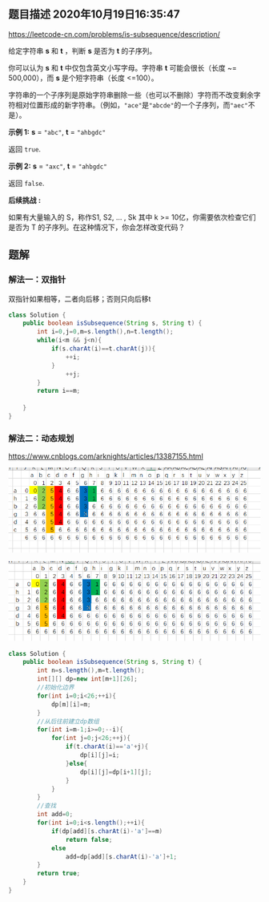 ## 题目描述	2020年10月19日16:35:47

https://leetcode-cn.com/problems/is-subsequence/description/

给定字符串 **s** 和 **t** ，判断 **s** 是否为 **t** 的子序列。

你可以认为 **s** 和 **t** 中仅包含英文小写字母。字符串 **t** 可能会很长（长度 ~= 500,000），而 **s** 是个短字符串（长度 <=100）。

字符串的一个子序列是原始字符串删除一些（也可以不删除）字符而不改变剩余字符相对位置形成的新字符串。（例如，`"ace"`是`"abcde"`的一个子序列，而`"aec"`不是）。

**示例 1:**
**s** = `"abc"`, **t** = `"ahbgdc"`

返回 `true`.

**示例 2:**
**s** = `"axc"`, **t** = `"ahbgdc"`

返回 `false`.

**后续挑战** **:**

如果有大量输入的 S，称作S1, S2, ... , Sk 其中 k >= 10亿，你需要依次检查它们是否为 T 的子序列。在这种情况下，你会怎样改变代码？

## 题解

### 解法一：双指针

双指针如果相等，二者向后移；否则只向后移t

```java
class Solution {
    public boolean isSubsequence(String s, String t) {
        int i=0,j=0,m=s.length(),n=t.length();
        while(i<m && j<n){
            if(s.charAt(i)==t.charAt(j)){
                ++i;
            }
                ++j;        
        }
        return i==m;

    }
}
```

### 解法二：动态规划

https://www.cnblogs.com/arknights/articles/13387155.html

![2046099-20200727191402470-1109547598](image/2046099-20200727191402470-1109547598.png)

![2046099-20200727191519720-824234042](image/2046099-20200727191519720-824234042.png)

```java
class Solution {
    public boolean isSubsequence(String s, String t) {
        int n=s.length(),m=t.length();
        int[][] dp=new int[m+1][26];
        //初始化边界
        for(int i=0;i<26;++i){
            dp[m][i]=m;
        }
        //从后往前建立dp数组
        for(int i=m-1;i>=0;--i){
            for(int j=0;j<26;++j){
                if(t.charAt(i)=='a'+j){
                    dp[i][j]=i;
                }else{
                    dp[i][j]=dp[i+1][j];
                }
            }
        }
        //查找
        int add=0;
        for(int i=0;i<s.length();++i){
            if(dp[add][s.charAt(i)-'a']==m)
                return false;
            else
                add=dp[add][s.charAt(i)-'a']+1;
        }
        return true;
    }
}
```

